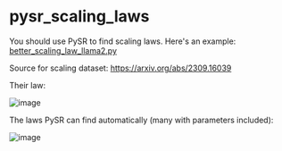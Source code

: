 # pysr_scaling_laws
You should use PySR to find scaling laws. Here's an example: [better_scaling_law_llama2.py](https://github.com/MilesCranmer/pysr_scaling_laws/blob/master/better_scaling_law_llama2.py)


Source for scaling dataset: https://arxiv.org/abs/2309.16039

Their law:

![image](https://github.com/MilesCranmer/pysr_scaling_laws/assets/7593028/f0fe5ea6-75e9-4756-b121-49c319a50d17)

The laws PySR can find automatically (many with parameters included):

![image](https://github.com/MilesCranmer/pysr_scaling_laws/assets/7593028/a941e87a-fce5-4f91-86f4-fee334752bee)

